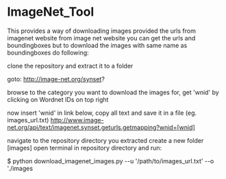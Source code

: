 # ImageNet_Tool


This provides a way of downloading images provided the urls from imagenet website
from image net website you can get the urls and boundingboxes but to download the 
images with same name as boundingboxes do following:

clone the repository and extract it to a folder

goto:
http://image-net.org/synset?

browse to the category you want to download the images for,
get 'wnid' by clicking on Wordnet IDs on top right
 
now insert 'wnid' in link below, copy all text and save it in a file (eg. images_url.txt)
http://www.image-net.org/api/text/imagenet.synset.geturls.getmapping?wnid=[wnid] 

navigate to the repository directory you extracted create a new folder [images]
open terminal in repository directory and run:

$ python download_imagenet_images.py --u '/path/to/images_url.txt' --o './images

